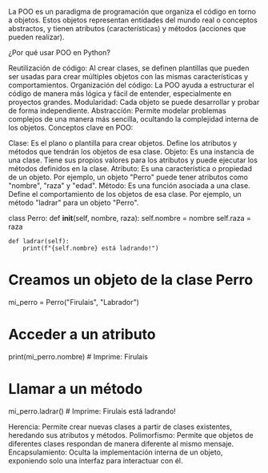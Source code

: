 La POO es un paradigma de programación que organiza el código en torno a objetos. Estos objetos representan entidades del mundo real o conceptos abstractos, y tienen atributos (características) y métodos (acciones que pueden realizar).

¿Por qué usar POO en Python?

Reutilización de código: Al crear clases, se definen plantillas que pueden ser usadas para crear múltiples objetos con las mismas características y comportamientos.
Organización del código: La POO ayuda a estructurar el código de manera más lógica y fácil de entender, especialmente en proyectos grandes.
Modularidad: Cada objeto se puede desarrollar y probar de forma independiente.
Abstracción: Permite modelar problemas complejos de una manera más sencilla, ocultando la complejidad interna de los objetos.
Conceptos clave en POO:

Clase: Es el plano o plantilla para crear objetos. Define los atributos y métodos que tendrán los objetos de esa clase.
Objeto: Es una instancia de una clase. Tiene sus propios valores para los atributos y puede ejecutar los métodos definidos en la clase.
Atributo: Es una característica o propiedad de un objeto. Por ejemplo, un objeto "Perro" puede tener atributos como "nombre", "raza" y "edad".
Método: Es una función asociada a una clase. Define el comportamiento de los objetos de esa clase. Por ejemplo, un método "ladrar" para un objeto "Perro".

class Perro:
    def __init__(self, nombre, raza):
        self.nombre = nombre
        self.raza = raza

    def ladrar(self):
        print(f"{self.nombre} está ladrando!")

# Creamos un objeto de la clase Perro
mi_perro = Perro("Firulais", "Labrador")

# Acceder a un atributo
print(mi_perro.nombre)  # Imprime: Firulais

# Llamar a un método
mi_perro.ladrar()  # Imprime: Firulais está ladrando!

Herencia: Permite crear nuevas clases a partir de clases existentes, heredando sus atributos y métodos.
Polimorfismo: Permite que objetos de diferentes clases respondan de manera diferente al mismo mensaje.
Encapsulamiento: Oculta la implementación interna de un objeto, exponiendo solo una interfaz para interactuar con él.